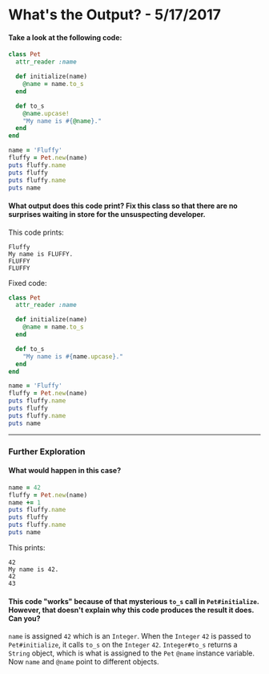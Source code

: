 
[comment]: # (whats_the_output.md)

# What's the Output? - 5/17/2017

#### Take a look at the following code:

``` ruby
class Pet
  attr_reader :name

  def initialize(name)
    @name = name.to_s
  end

  def to_s
    @name.upcase!
    "My name is #{@name}."
  end
end

name = 'Fluffy'
fluffy = Pet.new(name)
puts fluffy.name
puts fluffy
puts fluffy.name
puts name
```

#### What output does this code print? Fix this class so that there are no surprises waiting in store for the unsuspecting developer.

This code prints:
```
Fluffy
My name is FLUFFY.
FLUFFY
FLUFFY
```

Fixed code:

``` ruby
class Pet
  attr_reader :name

  def initialize(name)
    @name = name.to_s
  end

  def to_s
    "My name is #{name.upcase}."
  end
end

name = 'Fluffy'
fluffy = Pet.new(name)
puts fluffy.name
puts fluffy
puts fluffy.name
puts name
```

---

### Further Exploration

#### What would happen in this case?

``` ruby
name = 42
fluffy = Pet.new(name)
name += 1
puts fluffy.name
puts fluffy
puts fluffy.name
puts name
```

This prints:
```
42
My name is 42.
42
43
```

#### This code "works" because of that mysterious `to_s` call in `Pet#initialize`. However, that doesn't explain why this code produces the result it does. Can you?

`name` is assigned `42` which is an `Integer`. When the `Integer` `42` is passed to `Pet#initialize`, it calls `to_s` on the `Integer` `42`. `Integer#to_s` returns a `String` object, which is what is assigned to the `Pet` `@name` instance variable. Now `name` and `@name` point to different objects.
